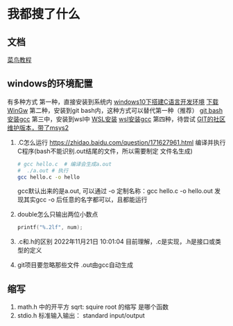 # 我都搜了什么

## 文档

[菜鸟教程](https://www.runoob.com/cprogramming/c-tutorial.html)

## windows的环境配置

有多种方式
第一种，直接安装到系统内
[windows10下搭建C语言开发环境](https://www.jianshu.com/p/1d197e2487a1)
[下载WinGw](https://sourceforge.net/projects/mingw/)
第二种，安装到git bash内，这种方式可以替代第一种（推荐）
[git bash安装gcc](https://zhuanlan.zhihu.com/p/149305469)
第三中，安装到wsl中
[WSL安装](https://zhuanlan.zhihu.com/p/90173113)
[wsl安装gcc]()
第四种，待尝试
[GIT的社区维护版本，带了msys2](https://github.com/git-for-windows/git/wiki/Install-inside-MSYS2-proper)

1. .C怎么运行  <https://zhidao.baidu.com/question/171627961.html>
    编译并执行C程序(bash不能识别.out结尾的文件，所以需要制定 文件名生成)

    ``` bash
   # gcc hello.c  # 编译会生成a.out
   #  ./a.out # 执行
   gcc hello.c -o hello
    ```

    gcc默认出来的是a.out, 可以通过 -o 定制名称：gcc hello.c -o hello.out
    发现其实gcc -o 后任意的名字都可以，且都能运行

2. double怎么只输出两位小数点

   ``` C
   printf("%.2lf", num);   
   ```

3. .c和.h的区别
    2022年11月21日 10:01:04 目前理解，.c是实现，.h是接口或类型的定义

4. git项目要忽略那些文件
    .out由gcc自动生成

## 缩写

1. math.h 中的开平方 sqrt: squire root 的缩写  是哪个函数
2. stdio.h 标准输入输出： standard input/output
